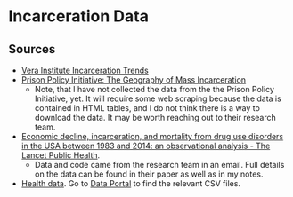 # Incarceration Data

## Sources

* [Vera Institute Incarceration Trends](https://github.com/vera-institute/incarceration-trends)
* [Prison Policy Initiative: The Geography of Mass Incarceration](https://www.prisonpolicy.org/origin/)
  * Note, that I have not collected the data from the the Prison Policy Initiative, yet. It will require some web scraping because the data is contained in HTML tables, and I do not think there is a way to download the data. It may be worth reaching out to their research team.
* [Economic decline, incarceration, and mortality from drug use disorders in the USA between 1983 and 2014: an observational analysis - The Lancet Public Health](https://www.thelancet.com/journals/lanpub/article/PIIS2468-2667(19)30104-5/fulltext#sec1).
  * Data and code came from the research team in an email. Full details on the data can be found in their paper as well as in my notes.
* [Health data](https://www.cdc.gov/places/). Go to [Data Portal](https://chronicdata.cdc.gov/browse?category=500+Cities+%26+Places) to find the relevant CSV files.
